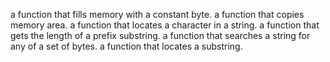 a function that fills memory with a constant byte.
a function that copies memory area.
a function that locates a character in a string.
a function that gets the length of a prefix substring.
a function that searches a string for any of a set of bytes.
a function that locates a substring.

